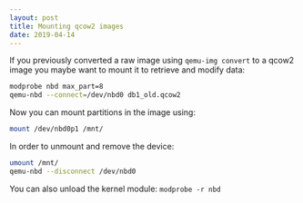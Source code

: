 ```yaml
---
layout: post
title: Mounting qcow2 images
date: 2019-04-14
---
```


If you previously converted a raw image using `qemu-img convert` to a qcow2 image you maybe want to mount it to retrieve and modify data:

```bash
modprobe nbd max_part=8
qemu-nbd --connect=/dev/nbd0 db1_old.qcow2
```

Now you can mount partitions in the image using:
```bash
mount /dev/nbd0p1 /mnt/
```

In order to unmount and remove the device:
```bash
umount /mnt/
qemu-nbd --disconnect /dev/nbd0
```

You can also unload the kernel module: `modprobe -r nbd`

